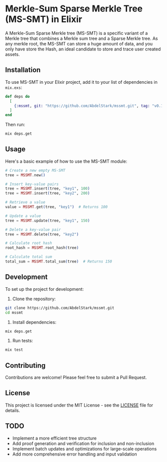 # Merkle-Sum Sparse Merkle Tree (MS-SMT) in Elixir

A Merkle-Sum Sparse Merkle tree (MS-SMT) is a specific variant of a Merkle tree that combines a Merkle sum tree and a Sparse Merkle tree. As any merkle root, the MS-SMT can store a huge amount of data, and you only have store the Hash, an ideal candidate to store and trace user created assets.

## Installation

To use MS-SMT in your Elixir project, add it to your list of dependencies in `mix.exs`:

```elixir
def deps do
  [
    {:mssmt, git: "https://github.com/AbdelStark/mssmt.git", tag: "v0.1.0"}
  ]
end
```

Then run:

```bash
mix deps.get
```

## Usage

Here's a basic example of how to use the MS-SMT module:

```elixir
# Create a new empty MS-SMT
tree = MSSMT.new()

# Insert key-value pairs
tree = MSSMT.insert(tree, "key1", 100)
tree = MSSMT.insert(tree, "key2", 200)

# Retrieve a value
value = MSSMT.get(tree, "key1")  # Returns 100

# Update a value
tree = MSSMT.update(tree, "key1", 150)

# Delete a key-value pair
tree = MSSMT.delete(tree, "key2")

# Calculate root hash
root_hash = MSSMT.root_hash(tree)

# Calculate total sum
total_sum = MSSMT.total_sum(tree)  # Returns 150
```

## Development

To set up the project for development:

1. Clone the repository:

```bash
git clone https://github.com/AbdelStark/mssmt.git
cd mssmt
```

1. Install dependencies:

```bash
mix deps.get
```

1. Run tests:

```bash
mix test
```

## Contributing

Contributions are welcome! Please feel free to submit a Pull Request.

## License

This project is licensed under the MIT License - see the [LICENSE](LICENSE) file for details.

## TODO

- Implement a more efficient tree structure
- Add proof generation and verification for inclusion and non-inclusion
- Implement batch updates and optimizations for large-scale operations
- Add more comprehensive error handling and input validation
